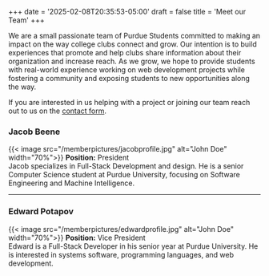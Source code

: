 +++
date = '2025-02-08T20:35:53-05:00'
draft = false
title = 'Meet our Team'
+++

We are a small passionate team of Purdue Students committed to making an impact on the way college clubs connect and grow. Our intention is to build experiences that promote and help clubs share information about their organization and increase reach.
As we grow, we hope to provide students with real-world experience working on web development projects while fostering a community and exposing students to new opportunities along the way.

If you are interested in us helping with a project or joining our team reach out to us on the [contact form](/#contact).

### Jacob Beene 
{{< image src="/memberpictures/jacobprofile.jpg" alt="John Doe" width="70%">}}
**Position:** President  
Jacob specializes in Full-Stack Development and design. He is a senior Computer Science student at Purdue University, focusing on Software Engineering and Machine Intelligence.

---

### Edward Potapov
{{< image src="/memberpictures/edwardprofile.jpg" alt="John Doe" width="70%">}}
**Position:** Vice President  
Edward is a Full-Stack Developer in his senior year at Purdue University. He is interested in systems software, programming languages, and web development.